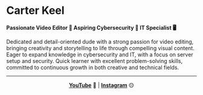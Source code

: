 # **Carter Keel**

**Passionate Video Editor 🎥 Aspiring Cybersecurity 🔐 IT Specialist 🖥️**

Dedicated and detail-oriented dude with a strong passion for video editing, bringing creativity and storytelling to life through compelling visual content. 
Eager to expand knowledge in cybersecurity and IT, with a focus on server setup and security. 
Quick learner with excellent problem-solving skills, committed to continuous growth in both creative and technical fields.
___
<center>
  
  **[YouTube](https://www.youtube.com/@RandomButCool)** 🔴 |  **[Instagram](https://www.instagram.com/carterbkeel/)** 🟡

</center>
